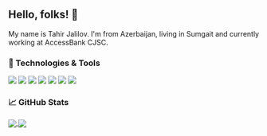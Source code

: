 ## Hello, folks! 👋
My name is Tahir Jalilov. I'm from Azerbaijan, living in Sumgait and currently working at AccessBank CJSC.


### 🔧 Technologies & Tools
![](https://img.shields.io/badge/OS-Arch%20Linux-informational?style=flat&logo=arch-linux&logoColor=white&color=2bbc8a)
![](https://img.shields.io/badge/Editor-PyCharm%20PRO-informational?style=flat&logo=pycharm&logoColor=white&color=2bbc8a)
![](https://img.shields.io/badge/Code-Python-informational?style=flat&logo=python&logoColor=white&color=2bbc8a)
![](https://img.shields.io/badge/Shell-ZSH-informational?style=flat&logo=gnu-bash&logoColor=white&color=2bbc8a)
![](https://img.shields.io/badge/Tools-GIT-informational?style=flat&logo=git&logoColor=white&color=2bbc8a)
![](https://img.shields.io/badge/Tools-Docker-informational?style=flat&logo=docker&logoColor=white&color=2bbc8a)
![](https://img.shields.io/badge/Cloud-AWS-informational?style=flat&logo=amazon-aws&logoColor=white&color=2bbc8a)


### &#x1f4c8; GitHub Stats
<a href="https://github.com/TahirJalilov/">
  <img align="center" src="https://github-readme-stats.vercel.app/api?username=TahirJalilov&theme=dark&show_icons=true&count_private=true&title_color=ffffff&text_color=c9cacc&icon_color=2bbc8a&bg_color=1d1f21" />
</a>
<a href="https://github.com/TahirJalilov/">
  <img align="center" src="https://github-readme-stats.vercel.app/api/top-langs/?username=TahirJalilov&theme=dark&show_icons=true&count_private=true&layout=compact&title_color=ffffff&text_color=c9cacc&icon_color=2bbc8a&bg_color=1d1f21" />
</a>

<!-- links to social media icons -->

<!-- links to my social media accounts -->

[1]: https://twitter.com/TahirJalilov
[2]: https://github.com/TahirJalilov
[3]: https://www.linkedin.com/in/TahirJalilov


<!-- Resources -->
<!-- Icons: https://simpleicons.org/ -->
<!-- GitHub Stats: https://github.com/anuraghazra/github-readme-stats -->
<!-- Emojis: https://emojipedia.org/emoji/ -->
<!-- HTML Emojis: https://www.fileformat.info/index.htm -->
<!-- Shields: https://shields.io/ -->
<!-- Awesome GitHub Profile README: https://github.com/abhisheknaiidu/awesome-github-profile-readme -->
